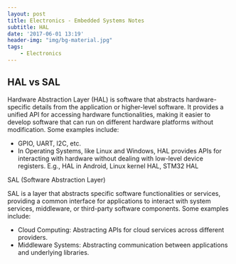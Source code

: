 ```yaml
---
layout: post
title: Electronics - Embedded Systems Notes
subtitle: HAL
date: '2017-06-01 13:19'
header-img: "img/bg-material.jpg"
tags:
    - Electronics
---
```


## HAL vs SAL

Hardware Abstraction Layer (HAL) is software that abstracts hardware-specific details from the application or higher-level software. It provides a unified API for accessing hardware functionalities, making it easier to develop software that can run on different hardware platforms without modification. Some examples include:

- GPIO, UART, I2C, etc.
- In Operating Systems, like Linux and Windows, HAL provides APIs for interacting with hardware without dealing with low-level device registers. E.g., HAL in Android, Linux kernel HAL, STM32 HAL

SAL (Software Abstraction Layer)

SAL is a layer that abstracts specific software functionalities or services, providing a common interface for applications to interact with system services, middleware, or third-party software components. Some examples include:

- Cloud Computing: Abstracting APIs for cloud services across different providers.
- Middleware Systems: Abstracting communication between applications and underlying libraries.